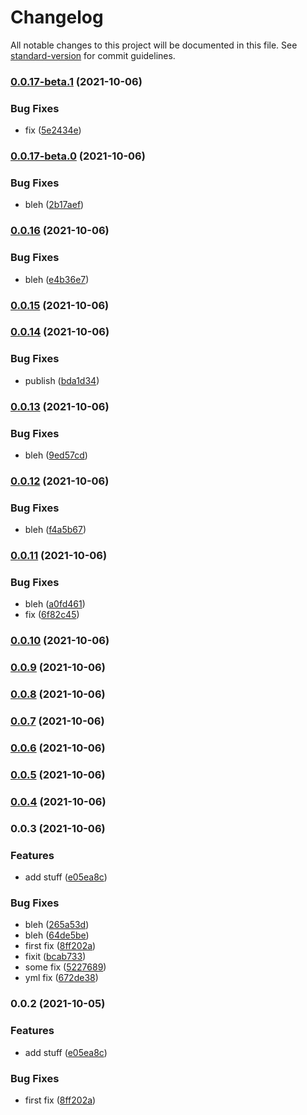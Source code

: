 # Changelog

All notable changes to this project will be documented in this file. See [standard-version](https://github.com/conventional-changelog/standard-version) for commit guidelines.

### [0.0.17-beta.1](https://github.com/achung89-kryptowire/standard-version-nestjs/compare/v0.0.17-beta.0...v0.0.17-beta.1) (2021-10-06)


### Bug Fixes

* fix ([5e2434e](https://github.com/achung89-kryptowire/standard-version-nestjs/commit/5e2434e78eff9dd4cea2cb4fc108fcd57ae04dd7))

### [0.0.17-beta.0](https://github.com/achung89-kryptowire/standard-version-nestjs/compare/v0.0.16...v0.0.17-beta.0) (2021-10-06)


### Bug Fixes

* bleh ([2b17aef](https://github.com/achung89-kryptowire/standard-version-nestjs/commit/2b17aef276b6e40addb6289efc247d5dc8caaec3))

### [0.0.16](https://github.com/achung89-kryptowire/standard-version-nestjs/compare/v0.0.15...v0.0.16) (2021-10-06)


### Bug Fixes

* bleh ([e4b36e7](https://github.com/achung89-kryptowire/standard-version-nestjs/commit/e4b36e78284a0eefaa97cc0b7dece553bbfc380d))

### [0.0.15](https://github.com/achung89-kryptowire/standard-version-nestjs/compare/v0.0.14...v0.0.15) (2021-10-06)

### [0.0.14](https://github.com/achung89-kryptowire/standard-version-nestjs/compare/v0.0.13...v0.0.14) (2021-10-06)


### Bug Fixes

* publish ([bda1d34](https://github.com/achung89-kryptowire/standard-version-nestjs/commit/bda1d3479f0a559658fe5746e9fee8ea687ba728))

### [0.0.13](https://github.com/achung89-kryptowire/standard-version-nestjs/compare/v0.0.12...v0.0.13) (2021-10-06)


### Bug Fixes

* bleh ([9ed57cd](https://github.com/achung89-kryptowire/standard-version-nestjs/commit/9ed57cdd2734211403120453ea3074696a04fa16))

### [0.0.12](https://github.com/achung89-kryptowire/standard-version-nestjs/compare/v0.0.11...v0.0.12) (2021-10-06)


### Bug Fixes

* bleh ([f4a5b67](https://github.com/achung89-kryptowire/standard-version-nestjs/commit/f4a5b678f412ed1370288036008db0663676e527))

### [0.0.11](https://github.com/achung89-kryptowire/standard-version-nestjs/compare/v0.0.10...v0.0.11) (2021-10-06)


### Bug Fixes

* bleh ([a0fd461](https://github.com/achung89-kryptowire/standard-version-nestjs/commit/a0fd461948735c682110714e01d38241e0f5d861))
* fix ([6f82c45](https://github.com/achung89-kryptowire/standard-version-nestjs/commit/6f82c4505113b00d36de72f422281e6cfb956627))

### [0.0.10](https://github.com/achung89-kryptowire/standard-version-nestjs/compare/v0.0.9...v0.0.10) (2021-10-06)

### [0.0.9](https://github.com/achung89-kryptowire/standard-version-nestjs/compare/v0.0.8...v0.0.9) (2021-10-06)

### [0.0.8](https://github.com/achung89-kryptowire/standard-version-nestjs/compare/v0.0.7...v0.0.8) (2021-10-06)

### [0.0.7](https://github.com/achung89-kryptowire/standard-version-nestjs/compare/v0.0.6...v0.0.7) (2021-10-06)

### [0.0.6](https://github.com/achung89-kryptowire/standard-version-nestjs/compare/v0.0.5...v0.0.6) (2021-10-06)

### [0.0.5](https://github.com/achung89-kryptowire/standard-version-nestjs/compare/v0.0.4...v0.0.5) (2021-10-06)

### [0.0.4](https://github.com/achung89-kryptowire/standard-version-nestjs/compare/v0.0.3...v0.0.4) (2021-10-06)

### 0.0.3 (2021-10-06)


### Features

* add stuff ([e05ea8c](https://github.com/achung89-kryptowire/standard-version-nestjs/commit/e05ea8c4db64eef3f1e4f681b40a8c965dc254c8))


### Bug Fixes

* bleh ([265a53d](https://github.com/achung89-kryptowire/standard-version-nestjs/commit/265a53df731be14b5e5fb71fd1eeb7b6a0e5f565))
* bleh ([64de5be](https://github.com/achung89-kryptowire/standard-version-nestjs/commit/64de5be21897efbdad2ad0a7a84dbcc1c5ea1f18))
* first fix ([8ff202a](https://github.com/achung89-kryptowire/standard-version-nestjs/commit/8ff202af9ce80673e0ab1d87abe6a3003de5b93a))
* fixit ([bcab733](https://github.com/achung89-kryptowire/standard-version-nestjs/commit/bcab73335248379e4de5af5b4ec5e6ea5829cde2))
* some fix ([5227689](https://github.com/achung89-kryptowire/standard-version-nestjs/commit/5227689c1867600f9554ba059e5959eaaede3204))
* yml fix ([672de38](https://github.com/achung89-kryptowire/standard-version-nestjs/commit/672de38aec7f49a72f8c792f57a337e4e33dd3e2))

### 0.0.2 (2021-10-05)


### Features

* add stuff ([e05ea8c](https://github.com/achung89-kryptowire/standard-version-nestjs/commit/e05ea8c4db64eef3f1e4f681b40a8c965dc254c8))


### Bug Fixes

* first fix ([8ff202a](https://github.com/achung89-kryptowire/standard-version-nestjs/commit/8ff202af9ce80673e0ab1d87abe6a3003de5b93a))
